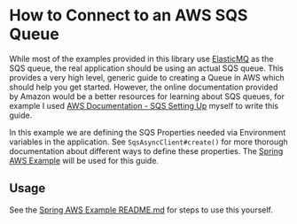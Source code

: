 # How to Connect to an AWS SQS Queue

While most of the examples provided in this library use [ElasticMQ](https://github.com/adamw/elasticmq) as the SQS queue, the real application should be
using an actual SQS queue. This provides a very high level, generic guide to creating a Queue in AWS which should help you get started. However, the
online documentation provided by Amazon would be a better resources for learning about SQS queues, for example I used
[AWS Documentation - SQS Setting Up](https://docs.aws.amazon.com/AWSSimpleQueueService/latest/SQSDeveloperGuide/sqs-setting-up.html) myself to
write this guide.

In this example we are defining the SQS Properties needed via Environment variables in the application. See `SqsAsyncClient#create()` for more thorough
documentation about different ways to define these properties. The [Spring AWS Example](../../examples/spring-aws-example) will be
used for this guide.

## Usage

See the [Spring AWS Example README.md](../../examples/spring-aws-example/README.md) for steps to use this yourself.

